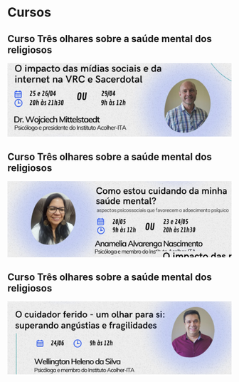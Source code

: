 # Cursos

## Curso Três olhares sobre a saúde mental dos religiosos

<a href="https://forms.gle/Cu6dTQVPtpokooW97">

![Módulo I](/img/adalberto.png)

</a>

## Curso Três olhares sobre a saúde mental dos religiosos

<a href="https://forms.gle/Cu6dTQVPtpokooW97">

![Módulo II](/img/anamelia.png)

</a>

## Curso Três olhares sobre a saúde mental dos religiosos

<a href="[/curso-ABC.html](https://forms.gle/Cu6dTQVPtpokooW97)">

![Módulo III](/img/wellington.png)

</a>
